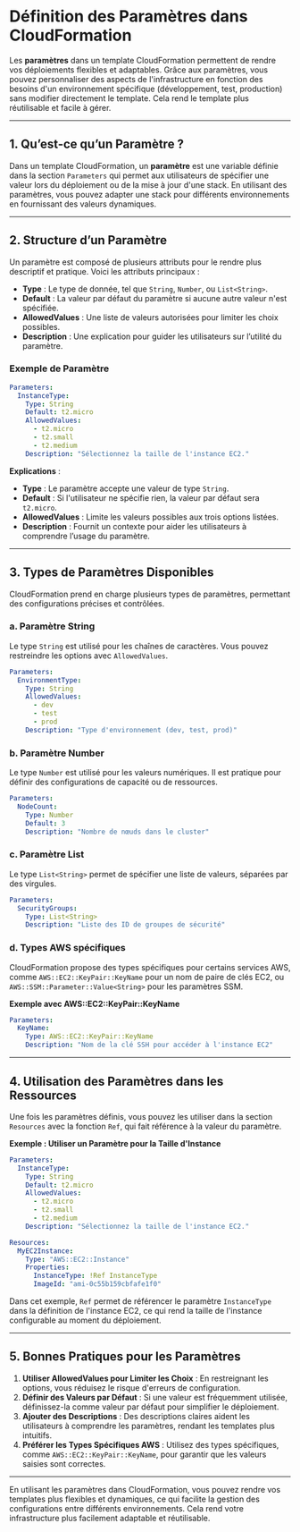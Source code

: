 # Définition des Paramètres dans CloudFormation

Les **paramètres** dans un template CloudFormation permettent de rendre vos déploiements flexibles et adaptables. Grâce aux paramètres, vous pouvez personnaliser des aspects de l'infrastructure en fonction des besoins d'un environnement spécifique (développement, test, production) sans modifier directement le template. Cela rend le template plus réutilisable et facile à gérer.

---

## 1. Qu’est-ce qu’un Paramètre ?

Dans un template CloudFormation, un **paramètre** est une variable définie dans la section `Parameters` qui permet aux utilisateurs de spécifier une valeur lors du déploiement ou de la mise à jour d'une stack. En utilisant des paramètres, vous pouvez adapter une stack pour différents environnements en fournissant des valeurs dynamiques.

---

## 2. Structure d’un Paramètre

Un paramètre est composé de plusieurs attributs pour le rendre plus descriptif et pratique. Voici les attributs principaux :

- **Type** : Le type de donnée, tel que `String`, `Number`, ou `List<String>`.
- **Default** : La valeur par défaut du paramètre si aucune autre valeur n'est spécifiée.
- **AllowedValues** : Une liste de valeurs autorisées pour limiter les choix possibles.
- **Description** : Une explication pour guider les utilisateurs sur l’utilité du paramètre.

### Exemple de Paramètre

```yaml
Parameters:
  InstanceType:
    Type: String
    Default: t2.micro
    AllowedValues:
      - t2.micro
      - t2.small
      - t2.medium
    Description: "Sélectionnez la taille de l'instance EC2."
```

**Explications** :
- **Type** : Le paramètre accepte une valeur de type `String`.
- **Default** : Si l'utilisateur ne spécifie rien, la valeur par défaut sera `t2.micro`.
- **AllowedValues** : Limite les valeurs possibles aux trois options listées.
- **Description** : Fournit un contexte pour aider les utilisateurs à comprendre l’usage du paramètre.

---

## 3. Types de Paramètres Disponibles

CloudFormation prend en charge plusieurs types de paramètres, permettant des configurations précises et contrôlées.

### a. Paramètre String

Le type `String` est utilisé pour les chaînes de caractères. Vous pouvez restreindre les options avec `AllowedValues`.

```yaml
Parameters:
  EnvironmentType:
    Type: String
    AllowedValues:
      - dev
      - test
      - prod
    Description: "Type d'environnement (dev, test, prod)"
```

### b. Paramètre Number

Le type `Number` est utilisé pour les valeurs numériques. Il est pratique pour définir des configurations de capacité ou de ressources.

```yaml
Parameters:
  NodeCount:
    Type: Number
    Default: 3
    Description: "Nombre de nœuds dans le cluster"
```

### c. Paramètre List<String>

Le type `List<String>` permet de spécifier une liste de valeurs, séparées par des virgules.

```yaml
Parameters:
  SecurityGroups:
    Type: List<String>
    Description: "Liste des ID de groupes de sécurité"
```

### d. Types AWS spécifiques

CloudFormation propose des types spécifiques pour certains services AWS, comme `AWS::EC2::KeyPair::KeyName` pour un nom de paire de clés EC2, ou `AWS::SSM::Parameter::Value<String>` pour les paramètres SSM.

**Exemple avec AWS::EC2::KeyPair::KeyName**

```yaml
Parameters:
  KeyName:
    Type: AWS::EC2::KeyPair::KeyName
    Description: "Nom de la clé SSH pour accéder à l'instance EC2"
```

---

## 4. Utilisation des Paramètres dans les Ressources

Une fois les paramètres définis, vous pouvez les utiliser dans la section `Resources` avec la fonction `Ref`, qui fait référence à la valeur du paramètre.

**Exemple : Utiliser un Paramètre pour la Taille d'Instance**

```yaml
Parameters:
  InstanceType:
    Type: String
    Default: t2.micro
    AllowedValues:
      - t2.micro
      - t2.small
      - t2.medium
    Description: "Sélectionnez la taille de l'instance EC2."

Resources:
  MyEC2Instance:
    Type: "AWS::EC2::Instance"
    Properties:
      InstanceType: !Ref InstanceType
      ImageId: "ami-0c55b159cbfafe1f0"
```

Dans cet exemple, `Ref` permet de référencer le paramètre `InstanceType` dans la définition de l'instance EC2, ce qui rend la taille de l'instance configurable au moment du déploiement.

---

## 5. Bonnes Pratiques pour les Paramètres

1. **Utiliser AllowedValues pour Limiter les Choix** : En restreignant les options, vous réduisez le risque d'erreurs de configuration.
2. **Définir des Valeurs par Défaut** : Si une valeur est fréquemment utilisée, définissez-la comme valeur par défaut pour simplifier le déploiement.
3. **Ajouter des Descriptions** : Des descriptions claires aident les utilisateurs à comprendre les paramètres, rendant les templates plus intuitifs.
4. **Préférer les Types Spécifiques AWS** : Utilisez des types spécifiques, comme `AWS::EC2::KeyPair::KeyName`, pour garantir que les valeurs saisies sont correctes.

---

En utilisant les paramètres dans CloudFormation, vous pouvez rendre vos templates plus flexibles et dynamiques, ce qui facilite la gestion des configurations entre différents environnements. Cela rend votre infrastructure plus facilement adaptable et réutilisable.
